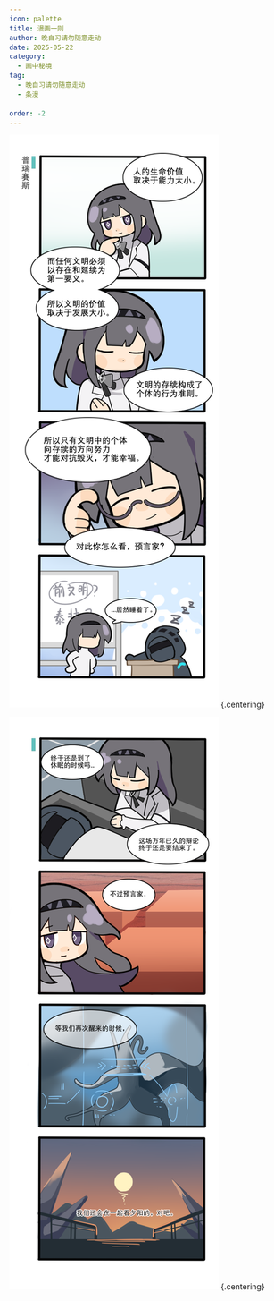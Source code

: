 ```yaml
---
icon: palette
title: 漫画一则
author: 晚自习请勿随意走动
date: 2025-05-22
category:
  - 画中秘境
tag:
  - 晚自习请勿随意走动
  - 条漫

order: -2
---
```


![](./res/comic/漫画（晚自习请勿随意走动）1.webp) {.centering}

![](./res/comic/漫画（晚自习请勿随意走动）2.webp) {.centering}

<FakeAds />